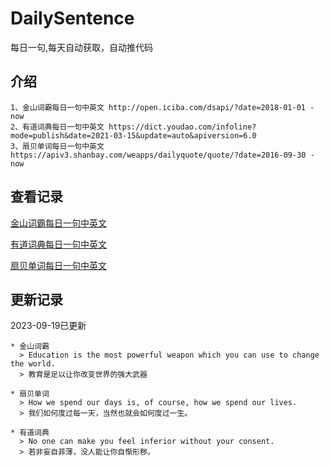 # DailySentence

每日一句,每天自动获取，自动推代码

## 介绍

```
1、金山词霸每日一句中英文 http://open.iciba.com/dsapi/?date=2018-01-01 - now
2、有道词典每日一句中英文 https://dict.youdao.com/infoline?mode=publish&date=2021-03-15&update=auto&apiversion=6.0
3、扇贝单词每日一句中英文 https://apiv3.shanbay.com/weapps/dailyquote/quote/?date=2016-09-30 - now
```

## 查看记录

[金山词霸每日一句中英文](./data/iciba/)

[有道词典每日一句中英文](./data/youdao/)

[扇贝单词每日一句中英文](./data/shanbay/)

## 更新记录
2023-09-19已更新 
```
* 金山词霸
  > Education is the most powerful weapon which you can use to change the world.
  > 教育是足以让你改变世界的强大武器

* 扇贝单词
  > How we spend our days is, of course, how we spend our lives.
  > 我们如何度过每一天，当然也就会如何度过一生。

* 有道词典
  > No one can make you feel inferior without your consent.
  > 若非妄自菲薄，没人能让你自惭形秽。

```
